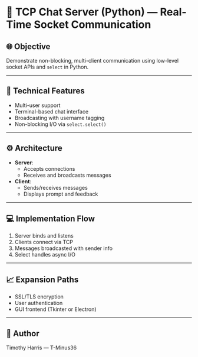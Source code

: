 # 💬 TCP Chat Server (Python) — Real-Time Socket Communication

## 🌐 Objective
Demonstrate non-blocking, multi-client communication using low-level socket APIs and `select` in Python.

---

## 🧰 Technical Features
- Multi-user support
- Terminal-based chat interface
- Broadcasting with username tagging
- Non-blocking I/O via `select.select()`

---

## ⚙️ Architecture
- **Server**:
  - Accepts connections
  - Receives and broadcasts messages
- **Client**:
  - Sends/receives messages
  - Displays prompt and feedback

---

## 💻 Implementation Flow
1. Server binds and listens
2. Clients connect via TCP
3. Messages broadcasted with sender info
4. Select handles async I/O

---

## 📈 Expansion Paths
- SSL/TLS encryption
- User authentication
- GUI frontend (Tkinter or Electron)

---

## 👤 Author
Timothy Harris — T-Minus36
